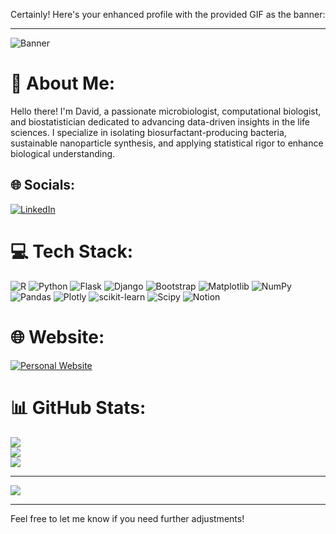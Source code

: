 Certainly! Here's your enhanced profile with the provided GIF as the banner:

---

![Banner](https://i.pinimg.com/originals/31/53/2d/31532d7d378053de3b8bf23c6e7bfae3.gif)

# 💫 About Me:
Hello there! I'm David, a passionate microbiologist, computational biologist, and biostatistician dedicated to advancing data-driven insights in the life sciences. I specialize in isolating biosurfactant-producing bacteria, sustainable nanoparticle synthesis, and applying statistical rigor to enhance biological understanding.

## 🌐 Socials:
[![LinkedIn](https://img.shields.io/badge/LinkedIn-%230077B5.svg?logo=linkedin&logoColor=white)](https://linkedin.com/in/https://www.linkedin.com/in/david-franklin-d/) 

# 💻 Tech Stack:
![R](https://img.shields.io/badge/r-%23276DC3.svg?style=for-the-badge&logo=r&logoColor=white) ![Python](https://img.shields.io/badge/python-3670A0?style=for-the-badge&logo=python&logoColor=ffdd54) ![Flask](https://img.shields.io/badge/flask-%23000.svg?style=for-the-badge&logo=flask&logoColor=white) ![Django](https://img.shields.io/badge/django-%23092E20.svg?style=for-the-badge&logo=django&logoColor=white) ![Bootstrap](https://img.shields.io/badge/bootstrap-%238511FA.svg?style=for-the-badge&logo=bootstrap&logoColor=white) ![Matplotlib](https://img.shields.io/badge/Matplotlib-%23ffffff.svg?style=for-the-badge&logo=Matplotlib&logoColor=black) ![NumPy](https://img.shields.io/badge/numpy-%23013243.svg?style=for-the-badge&logo=numpy&logoColor=white) ![Pandas](https://img.shields.io/badge/pandas-%23150458.svg?style=for-the-badge&logo=pandas&logoColor=white) ![Plotly](https://img.shields.io/badge/Plotly-%233F4F75.svg?style=for-the-badge&logo=plotly&logoColor=white) ![scikit-learn](https://img.shields.io/badge/scikit--learn-%23F7931E.svg?style=for-the-badge&logo=scikit-learn&logoColor=white) ![Scipy](https://img.shields.io/badge/SciPy-%230C55A5.svg?style=for-the-badge&logo=scipy&logoColor=%white) ![Notion](https://img.shields.io/badge/Notion-%23000000.svg?style=for-the-badge&logo=notion&logoColor=white)

# 🌐 Website:
[![Personal Website](https://img.shields.io/badge/Personal%20Website-%2300C2CB.svg?style=for-the-badge&logoColor=white)](https://davidfranklinprofile.super.site/)

# 📊 GitHub Stats:
![](https://github-readme-stats.vercel.app/api?username=Davidfrank1999&theme=radical&hide_border=true&include_all_commits=false&count_private=false)<br/>
![](https://github-readme-streak-stats.herokuapp.com/?user=Davidfrank1999&theme=radical&hide_border=true)<br/>
![](https://github-readme-stats.vercel.app/api/top-langs/?username=Davidfrank1999&theme=radical&hide_border=true&include_all_commits=false&count_private=false&layout=compact)

---

[![](https://visitcount.itsvg.in/api?id=Davidfrank1999&icon=0&color=0)](https://visitcount.itsvg.in)

<!-- Proudly created with GPRM ( https://gprm.itsvg.in ) -->

---

Feel free to let me know if you need further adjustments!
